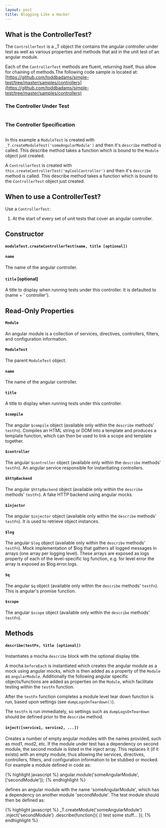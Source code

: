 ```yaml
---
layout: post
title: Blogging Like a Hacker
---
```

## What is the ControllerTest?

The `ControllerTest` is a _T object the contains the angular controller under test as well as various properties and methods that aid in the unit test of an angular module.

Each of the `ControllerTest` methods are fluent, returning itself, thus allow for chaining of methods.The following code sample is located at: [https://github.com/toddbadams/simple-test/tree/master/samples/controllers](https://github.com/toddbadams/simple-test/tree/master/samples/controllers)

### The Controller Under Test
```javascript

```

### The Controller Specification
```javascript

```

In this example a `ModuleTest` is created with `_T.createModuleTest('someAngularModule')` and then it's `describe` method is called.  This describe method takes a function which is bound to the `Module` object just created. 

A  `ControllerTest` is created with `this.createControllerTest('myCoolController')` and then it's `describe` method is called. This describe method takes a function which is bound to the `ControllerTest` object just created. 


## When to use a ControllerTest?

Use a `ControllerTest`:

1. At the start of every set of unit tests that cover an angular controller.


## Constructor


#### `moduleTest.createControllerTest(name, title [optional])`

#### `name`
The name of the angular controller.

#### `title` [optional]
A title to display when running tests under this controller. It is defaulted to (name + ' controller').


## Read-Only Properties

#### `Module` 
An angular module is a collection of services, directives, controllers, filters, and configuration information.

#### `ModuleTest` 
The parent `ModuleTest` object.

#### `name` 
The name of the angular controller.

#### `title` 
A title to display when running tests under this controller. 

#### `$compile` 
The angular `$compile` object (available only within the `describe` methods' `testFn`). Compiles an HTML string or DOM into a template and produces a template function, which can then be used to link a scope and template together.

#### `$controller` 
The angular `$controller` object (available only within the `describe` methods' `testFn`). An angular service responsible for instantiating controllers.

#### `$httpBackend` 
The angular `$httpBackend` object (available only within the `describe` methods' `testFn`). A fake HTTP backend using angular mocks.

#### `$injector` 
The angular `$injector` object (available only within the `describe` methods' `testFn`). It is used to retrieve object instances.

#### `$log` 
The angular `$log` object (available only within the `describe` methods' `testFn`). Mock implementation of $log that gathers all logged messages in arrays (one array per logging level). These arrays are exposed as logs property of each of the level-specific log function, e.g. for level error the array is exposed as $log.error.logs.

#### `$q` 
The angular `$q` object (available only within the `describe` methods' `testFn`). This is angular's promise function.

#### `$scope` 
The angular `$scope` object (available only within the `describe` methods' `testFn`).  


## Methods

#### `describe(testFn, title [optional])` 
Instantiates a mocha `describe` block with the optional display title. 

A mocha `beforeEach` is instantiated which creates the angular module as a mock using angular mocks, which is then added as a property of the `Module`  as `angularModule`.  Additionally the following angular specific objects/functions are added as properties on the `Module`, which facilitate testing within the `testFn` function.

After the `testFn` function completes a module level tear down function is run, based upon settings (see `dumpLogsOnTeardown()`). 

The `testFn` is run immediately, so settings such as `dumpLogsOnTeardown` should be defined prior to the `describe` method.

#### `inject([service1, service2, ...])` 
Creates a number of empty angular modules with the names provided, such as mod1, mod2, etc.  If the module under test has a dependency on second module, the second module is listed in the inject array.  This replaces it (if it exists) with an empty module, thus allowing the services, directives, controllers, filters, and configuration information to be stubbed or mocked.  For example a module defined in code as:

{% highlight javascript %}
	angular.module('someAngularModule', ['secondModule']);
{% endhighlight %}

defines an angular module with the name 'someAngularModule', which has a dependency on another module 'secondModule'.  The test module should then be defined as:

{% highlight javascript %}
	_T.createModule('someAngularModule')
		.inject('secondModule')
		.describe(function(){
			// test some stuff...
		});
{% endhighlight %}